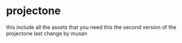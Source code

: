 # projectone
this include all the assets that you need
this the second version of the projectone
last change by musan
